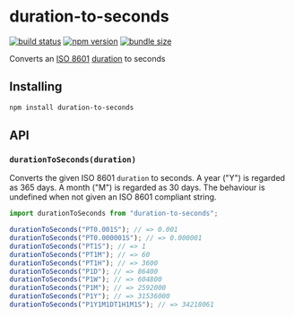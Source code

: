 # duration-to-seconds

[![build status](https://github.com/rtomrud/duration-to-seconds/workflows/ci/badge.svg)](https://github.com/rtomrud/duration-to-seconds/actions?query=branch%3Amaster+workflow%3Aci)
[![npm version](https://badgen.net/npm/v/duration-to-seconds)](https://www.npmjs.com/package/duration-to-seconds)
[![bundle size](https://badgen.net/bundlephobia/minzip/duration-to-seconds)](https://bundlephobia.com/result?p=duration-to-seconds)

Converts an [ISO 8601](http://xml.coverpages.org/ISO-FDIS-8601.pdf
) [duration](https://en.wikipedia.org/wiki/ISO_8601#Durations) to seconds

## Installing

```bash
npm install duration-to-seconds
```

## API

### `durationToSeconds(duration)`

Converts the given ISO 8601 `duration` to seconds. A year ("Y") is regarded as 365 days. A month ("M") is regarded as 30 days. The behaviour is undefined when not given an ISO 8601 compliant string.

```js
import durationToSeconds from "duration-to-seconds";

durationToSeconds("PT0.001S"); // => 0.001
durationToSeconds("PT0.000001S"); // => 0.000001
durationToSeconds("PT1S"); // => 1
durationToSeconds("PT1M"); // => 60
durationToSeconds("PT1H"); // => 3600
durationToSeconds("P1D"); // => 86400
durationToSeconds("P1W"); // => 604800
durationToSeconds("P1M"); // => 2592000
durationToSeconds("P1Y"); // => 31536000
durationToSeconds("P1Y1M1DT1H1M1S"); // => 34218061
```
